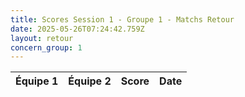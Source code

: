 ```yaml
---
title: Scores Session 1 - Groupe 1 - Matchs Retour
date: 2025-05-26T07:24:42.759Z
layout: retour
concern_group: 1
---
```




| Équipe 1 | Équipe 2 | Score | Date |
|----------|----------|-------|------|

